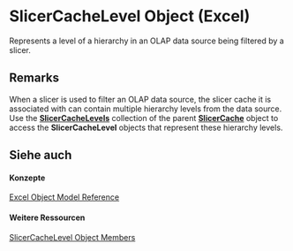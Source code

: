 
# SlicerCacheLevel Object (Excel)

Represents a level of a hierarchy in an OLAP data source being filtered by a slicer.


## Remarks

When a slicer is used to filter an OLAP data source, the slicer cache it is associated with can contain multiple hierarchy levels from the data source. Use the  **[SlicerCacheLevels](6b1139a5-e81d-e11d-b4f5-f5d0fed24bf7.md)** collection of the parent **[SlicerCache](6e6533e3-0503-a1d3-9ecd-f7997233565f.md)** object to access the **SlicerCacheLevel** objects that represent these hierarchy levels.


## Siehe auch


#### Konzepte


[Excel Object Model Reference](11ea8598-8a20-92d5-f98b-0da04263bf2c.md)
#### Weitere Ressourcen


[SlicerCacheLevel Object Members](http://msdn.microsoft.com/library/a72de83d-7c11-33c3-5a6e-249024f1e0ac%28Office.15%29.aspx)